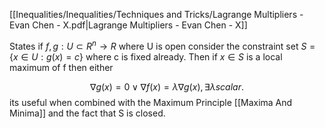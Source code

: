[[Inequalities/Inequalities/Techniques and Tricks/Lagrange Multipliers - Evan Chen - X.pdf|Lagrange Multipliers - Evan Chen - X]]

States if $f,g:U \subset R^n \to R$ where U is open consider the constraint set $S=\{ x \in U : g(x)=c \}$ where c is fixed already. Then if $x \in S$ is a local maximum of f then either

$$
\nabla g(x) = 0 \lor \nabla f(x) = \lambda \nabla g(x), \exists \lambda scalar.
$$
its useful when combined with the Maximum Principle [[Maxima And Minima]] and the fact that S is closed.
